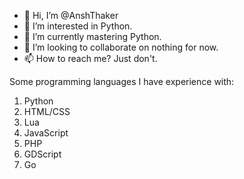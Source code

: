 - 👋 Hi, I’m @AnshThaker
- 👀 I’m interested in Python.
- 🌱 I’m currently mastering Python.
- 💞️ I’m looking to collaborate on nothing for now.
- 📫 How to reach me? Just don't.

Some programming languages I have experience with:
1. Python
2. HTML/CSS
3. Lua
4. JavaScript
5. PHP
6. GDScript
7. Go

<!---
AnshThaker/AnshThaker is a ✨ special ✨ repository because its `README.md` (this file) appears on your GitHub profile.
You can click the Preview link to take a look at your changes.
--->
